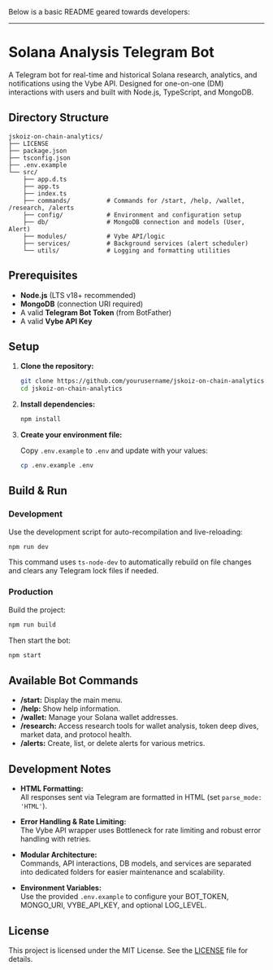 Below is a basic README geared towards developers:

---

# Solana Analysis Telegram Bot

A Telegram bot for real-time and historical Solana research, analytics, and notifications using the Vybe API. Designed for one-on-one (DM) interactions with users and built with Node.js, TypeScript, and MongoDB.


## Directory Structure

```
jskoiz-on-chain-analytics/
├── LICENSE
├── package.json
├── tsconfig.json
├── .env.example
└── src/
    ├── app.d.ts
    ├── app.ts
    ├── index.ts
    ├── commands/          # Commands for /start, /help, /wallet, /research, /alerts
    ├── config/            # Environment and configuration setup
    ├── db/                # MongoDB connection and models (User, Alert)
    ├── modules/           # Vybe API/logic
    ├── services/          # Background services (alert scheduler)
    └── utils/             # Logging and formatting utilities
```

## Prerequisites

- **Node.js** (LTS v18+ recommended)
- **MongoDB** (connection URI required)
- A valid **Telegram Bot Token** (from BotFather)
- A valid **Vybe API Key**

## Setup

1. **Clone the repository:**

   ```bash
   git clone https://github.com/yourusername/jskoiz-on-chain-analytics.git
   cd jskoiz-on-chain-analytics
   ```

2. **Install dependencies:**

   ```bash
   npm install
   ```

3. **Create your environment file:**

   Copy `.env.example` to `.env` and update with your values:
   
   ```bash
   cp .env.example .env
   ```

## Build & Run

### Development

Use the development script for auto-recompilation and live-reloading:

```bash
npm run dev
```

This command uses `ts-node-dev` to automatically rebuild on file changes and clears any Telegram lock files if needed.

### Production

Build the project:

```bash
npm run build
```

Then start the bot:

```bash
npm start
```

## Available Bot Commands

- **/start:** Display the main menu.
- **/help:** Show help information.
- **/wallet:** Manage your Solana wallet addresses.
- **/research:** Access research tools for wallet analysis, token deep dives, market data, and protocol health.
- **/alerts:** Create, list, or delete alerts for various metrics.

## Development Notes

- **HTML Formatting:**  
  All responses sent via Telegram are formatted in HTML (set `parse_mode: 'HTML'`).

- **Error Handling & Rate Limiting:**  
  The Vybe API wrapper uses Bottleneck for rate limiting and robust error handling with retries.

- **Modular Architecture:**  
  Commands, API interactions, DB models, and services are separated into dedicated folders for easier maintenance and scalability.

- **Environment Variables:**  
  Use the provided `.env.example` to configure your BOT_TOKEN, MONGO_URI, VYBE_API_KEY, and optional LOG_LEVEL.

## License

This project is licensed under the MIT License. See the [LICENSE](LICENSE) file for details.